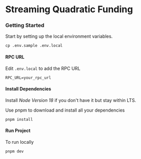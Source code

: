 # Streaming Quadratic Funding

### Getting Started

Start by setting up the local environment variables.

```
cp .env.sample .env.local
```

#### RPC URL

Edit `.env.local` to add the RPC URL
```
RPC_URL=your_rpc_url
```

#### Install Dependencies

Install _Node Version 18_ if you don't have it but stay within LTS.

Use pnpm to download and install all your dependencies

```
pnpm install
```

#### Run Project

To run locally

```
pnpm dev
```
